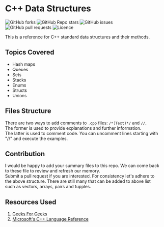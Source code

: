 # C++ Data Structures
![GitHub forks](https://img.shields.io/github/forks/reza0146/CPP-Data-Structures)
![GitHub Repo stars](https://img.shields.io/github/stars/reza0146/CPP-Data-Structures)
![GitHub issues](https://img.shields.io/github/issues/reza0146/CPP-Data-Structures?color=yellow)
![GitHub pull requests](https://img.shields.io/github/issues-pr/reza0146/CPP-Data-Structures?color=violet)
![Licence](https://img.shields.io/github/license/reza0146/CPP-Data-Structures)

This is a reference for C++ standard data structures and their methods.  

## Topics Covered
* Hash maps
* Queues
* Sets
* Stacks
* Enums
* Structs
* Unions

## Files Structure
There are two ways to add comments to `.cpp` files: `/*(Text)*/` and `//`.  
The former is used to provide explanations and further information.   
The latter is used to comment code. You can uncomment lines starting with "//" and execute the examples.  

## Contribution
I would be happy to add your summary files to this repo. We can come back to these file to review and refresh our memory.  
Submit a pull request if you are interested. For consistency let's adhere to the above structure.
There are still many that can be added to above list such as vectors, arrays, pairs and tupples. 

## Resources Used
1. [Geeks For Geeks](https://www.geeksforgeeks.org/)
2. [Microsoft's C++ Language Reference](https://learn.microsoft.com/en-us/cpp/cpp/cpp-language-reference?view=msvc-170) 